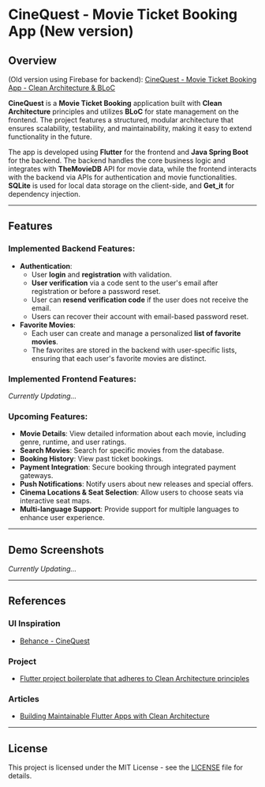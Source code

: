 # CineQuest - Movie Ticket Booking App (New version)

## Overview

(Old version using Firebase for backend): [CineQuest - Movie Ticket Booking App - Clean Architecture & BLoC](https://github.com/NguyenKhaiHoan/hnk_cinequest_movie)

**CineQuest** is a **Movie Ticket Booking** application built with **Clean Architecture** principles and utilizes **BLoC** for state management on the frontend. The project features a structured, modular architecture that ensures scalability, testability, and maintainability, making it easy to extend functionality in the future.

The app is developed using **Flutter** for the frontend and **Java Spring Boot** for the backend. The backend handles the core business logic and integrates with **TheMovieDB** API for movie data, while the frontend interacts with the backend via APIs for authentication and movie functionalities. **SQLite** is used for local data storage on the client-side, and **Get_it** for dependency injection.

---

## Features

### Implemented Backend Features:

- **Authentication**:
  - User **login** and **registration** with validation.
  - **User verification** via a code sent to the user's email after registration or before a password reset.
  - User can **resend verification code** if the user does not receive the email.
  - Users can recover their account with email-based password reset.
- **Favorite Movies**:
  - Each user can create and manage a personalized **list of favorite movies**.
  - The favorites are stored in the backend with user-specific lists, ensuring that each user's favorite movies are distinct.

### Implemented Frontend Features:

_Currently Updating..._

### Upcoming Features:

- **Movie Details**: View detailed information about each movie, including genre, runtime, and user ratings.
- **Search Movies**: Search for specific movies from the database.
- **Booking History**: View past ticket bookings.
- **Payment Integration**: Secure booking through integrated payment gateways.
- **Push Notifications**: Notify users about new releases and special offers.
- **Cinema Locations & Seat Selection**: Allow users to choose seats via interactive seat maps.
- **Multi-language Support**: Provide support for multiple languages to enhance user experience.

---

## Demo Screenshots

_Currently Updating..._

---

## References

### UI Inspiration

- [Behance - CineQuest](https://www.behance.net/gallery/173303277/CineQuest?tracking_source=search_projects_appreciations|movie+ui+mobile+app&l=510)

### Project

- [Flutter project boilerplate that adheres to Clean Architecture principles](https://github.com/V0-MVP/flutter-bloc-clean-architecture-boilerplate)

### Articles

- [Building Maintainable Flutter Apps with Clean Architecture](https://medium.com/@mvpcatalyst/building-maintainable-flutter-apps-with-clean-architecture-991305ec1744)

---

## License

This project is licensed under the MIT License - see the [LICENSE](LICENSE) file for details.
